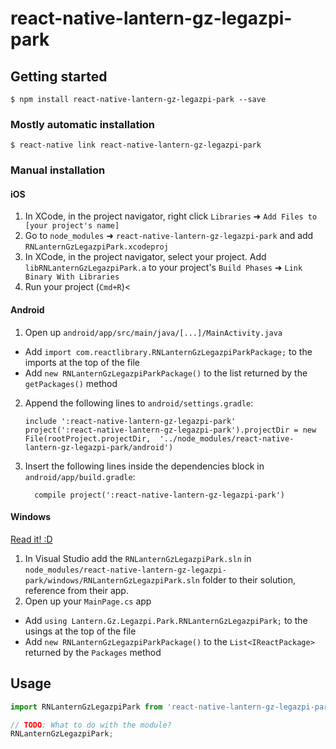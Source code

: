 
# react-native-lantern-gz-legazpi-park

## Getting started

`$ npm install react-native-lantern-gz-legazpi-park --save`

### Mostly automatic installation

`$ react-native link react-native-lantern-gz-legazpi-park`

### Manual installation


#### iOS

1. In XCode, in the project navigator, right click `Libraries` ➜ `Add Files to [your project's name]`
2. Go to `node_modules` ➜ `react-native-lantern-gz-legazpi-park` and add `RNLanternGzLegazpiPark.xcodeproj`
3. In XCode, in the project navigator, select your project. Add `libRNLanternGzLegazpiPark.a` to your project's `Build Phases` ➜ `Link Binary With Libraries`
4. Run your project (`Cmd+R`)<

#### Android

1. Open up `android/app/src/main/java/[...]/MainActivity.java`
  - Add `import com.reactlibrary.RNLanternGzLegazpiParkPackage;` to the imports at the top of the file
  - Add `new RNLanternGzLegazpiParkPackage()` to the list returned by the `getPackages()` method
2. Append the following lines to `android/settings.gradle`:
  	```
  	include ':react-native-lantern-gz-legazpi-park'
  	project(':react-native-lantern-gz-legazpi-park').projectDir = new File(rootProject.projectDir, 	'../node_modules/react-native-lantern-gz-legazpi-park/android')
  	```
3. Insert the following lines inside the dependencies block in `android/app/build.gradle`:
  	```
      compile project(':react-native-lantern-gz-legazpi-park')
  	```

#### Windows
[Read it! :D](https://github.com/ReactWindows/react-native)

1. In Visual Studio add the `RNLanternGzLegazpiPark.sln` in `node_modules/react-native-lantern-gz-legazpi-park/windows/RNLanternGzLegazpiPark.sln` folder to their solution, reference from their app.
2. Open up your `MainPage.cs` app
  - Add `using Lantern.Gz.Legazpi.Park.RNLanternGzLegazpiPark;` to the usings at the top of the file
  - Add `new RNLanternGzLegazpiParkPackage()` to the `List<IReactPackage>` returned by the `Packages` method


## Usage
```javascript
import RNLanternGzLegazpiPark from 'react-native-lantern-gz-legazpi-park';

// TODO: What to do with the module?
RNLanternGzLegazpiPark;
```
  